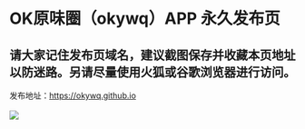 # OK原味圈（okywq）APP 永久发布页  
## 请大家记住发布页域名，建议截图保存并收藏本页地址以防迷路。另请尽量使用火狐或谷歌浏览器进行访问。  
发布地址：https://okywq.github.io  
<br><img src="https://okywq.github.io/qrcode.jpg">
